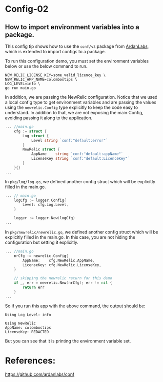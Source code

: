 # Config-02
## How to import environment variables into a package.

This config tip shows how to use the `conf/v3` package from [ArdanLabs](https://github.com/ardanlabs/conf), which is extended to import configs to a package.

To run this configuration demo, you must set the environment variables below or use the below command to run.

```
NEW_RELIC_LICENSE_KEY=some_valid_licence_key \
NEW_RELIC_APP_NAME=colombostips \
LOG_LEVEL=info \
go run main.go
```

In addition, we are passing the NewRelic configuration. Notice that we used a local config type to get environment variables and are passing the values using the `newrelic.Config` type explicitly to keep the code easy to understand. In addition to that, we are not exposing the main Config, avoiding passing it along to the application.

```go
... //main.go
	cfg := struct {
		Log struct {
			Level string `conf:"default:error"`
		}
		NewRelic struct {
			AppName    string `conf:"default:appName"`
			LicenseKey string `conf:"default:LicenceKey"`
		}
	}{}
...
```

In `pkg/log/log.go`, we defined another config struct which will be explicitly filled in the main.go.
```go
... // main.go
	logCfg := logger.Config{
		Level: cfg.Log.Level,
	}

	logger := logger.New(logCfg)
...
```

In `pkg/newrelic/newrelic.go`, we defined another config struct which will be explicitly filled in the main.go. In this case, you are not hiding the configuration but setting it explicitly.

```go
... //main.go
	nrCfg := newrelic.Config{
		AppName:    cfg.NewRelic.AppName,
		LicenseKey: cfg.NewRelic.LicenseKey,
	}

	// skipping the newrelic return for this demo
	if _, err = newrelic.New(nrCfg); err != nil {
		return err
	}
...
```

So if you run this app with the above command, the output should be: 

```
Using Log Level: info

Using NewRelic 
AppName: colombostips
LicenseKey: REDACTED

```

But you can see that it is printing the environment variable set.

# References:

https://github.com/ardanlabs/conf
